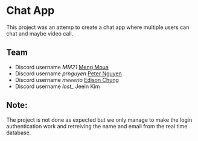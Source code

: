 # Chat App

This project was an attemp to create a chat app where multiple users can chat and maybe video call.

## Team
- Discord username *MM21* [Meng Moua](https://github.com/mmoua89)
- Discord username *prnguyen* [Peter Nguyen](https://github.com/prnguyen)
- Discord username *meeerio* [Edison Chung](https://github.com/chunged4)
- Discord username *lost_* Jeein Kim

## Note:
The project is not done as expected but we only manage to make the login authentication work and retreiving the name and email from the real time database.